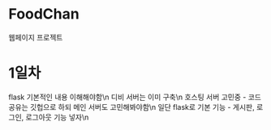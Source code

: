 # FoodChan
웹페이지 프로젝트

# 1일차
flask 기본적인 내용 이해해야함\n
디비 서버는 이미 구축\n
호스팅 서버 고민중 - 코드 공유는 깃헙으로 하되 메인 서버도 고민해봐야함\n
일단 flask로 기본 기능 - 게시판, 로그인, 로그아웃 기능 넣자\n
